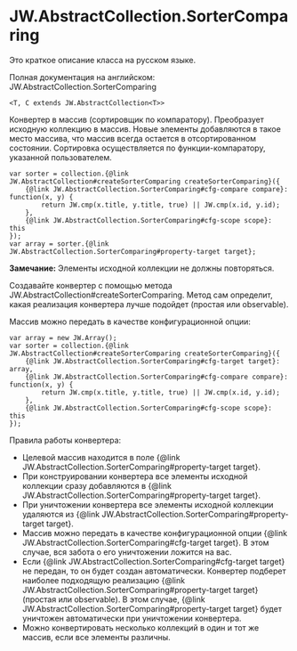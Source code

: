 ﻿# JW.AbstractCollection.SorterComparing

Это краткое описание класса на русском языке.

Полная документация на английском: JW.AbstractCollection.SorterComparing

`<T, C extends JW.AbstractCollection<T>>`

Конвертер в массив (сортировщик по компаратору). Преобразует исходную коллекцию в массив. Новые элементы
добавляются в такое место массива, что массив всегда остается в отсортированном состоянии.
Сортировка осуществляется по функции-компаратору, указанной пользователем.

    var sorter = collection.{@link JW.AbstractCollection#createSorterComparing createSorterComparing}({
        {@link JW.AbstractCollection.SorterComparing#cfg-compare compare}: function(x, y) {
            return JW.cmp(x.title, y.title, true) || JW.cmp(x.id, y.id);
        },
        {@link JW.AbstractCollection.SorterComparing#cfg-scope scope}: this
    });
    var array = sorter.{@link JW.AbstractCollection.SorterComparing#property-target target};

**Замечание:** Элементы исходной коллекции не должны повторяться.

Создавайте конвертер с помощью метода JW.AbstractCollection#createSorterComparing.
Метод сам определит, какая реализация конвертера лучше подойдет (простая или observable).

Массив можно передать в качестве конфигурационной опции:

    var array = new JW.Array();
    var sorter = collection.{@link JW.AbstractCollection#createSorterComparing createSorterComparing}({
        {@link JW.AbstractCollection.SorterComparing#cfg-target target}: array,
        {@link JW.AbstractCollection.SorterComparing#cfg-compare compare}: function(x, y) {
            return JW.cmp(x.title, y.title, true) || JW.cmp(x.id, y.id);
        },
        {@link JW.AbstractCollection.SorterComparing#cfg-scope scope}: this
    });

Правила работы конвертера:

- Целевой массив находится в поле {@link JW.AbstractCollection.SorterComparing#property-target target}.
- При конструировании конвертера все элементы исходной коллекции сразу добавляются в {@link JW.AbstractCollection.SorterComparing#property-target target}.
- При уничтожении конвертера все элементы исходной коллекции удаляются из {@link JW.AbstractCollection.SorterComparing#property-target target}.
- Массив можно передать в качестве конфигурационной опции {@link JW.AbstractCollection.SorterComparing#cfg-target target}.
В этом случае, вся забота о его уничтожении ложится на вас.
- Если {@link JW.AbstractCollection.SorterComparing#cfg-target target} не передан, то он будет создан автоматически. Конвертер подберет наиболее подходящую
реализацию {@link JW.AbstractCollection.SorterComparing#property-target target} (простая или observable). В этом
случае, {@link JW.AbstractCollection.SorterComparing#property-target target} будет уничтожен автоматически при уничтожении конвертера.
- Можно конвертировать несколько коллекций в один и тот же массив, если все элементы различны.
